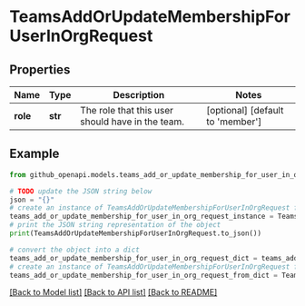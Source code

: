 # TeamsAddOrUpdateMembershipForUserInOrgRequest


## Properties

Name | Type | Description | Notes
------------ | ------------- | ------------- | -------------
**role** | **str** | The role that this user should have in the team. | [optional] [default to 'member']

## Example

```python
from github_openapi.models.teams_add_or_update_membership_for_user_in_org_request import TeamsAddOrUpdateMembershipForUserInOrgRequest

# TODO update the JSON string below
json = "{}"
# create an instance of TeamsAddOrUpdateMembershipForUserInOrgRequest from a JSON string
teams_add_or_update_membership_for_user_in_org_request_instance = TeamsAddOrUpdateMembershipForUserInOrgRequest.from_json(json)
# print the JSON string representation of the object
print(TeamsAddOrUpdateMembershipForUserInOrgRequest.to_json())

# convert the object into a dict
teams_add_or_update_membership_for_user_in_org_request_dict = teams_add_or_update_membership_for_user_in_org_request_instance.to_dict()
# create an instance of TeamsAddOrUpdateMembershipForUserInOrgRequest from a dict
teams_add_or_update_membership_for_user_in_org_request_from_dict = TeamsAddOrUpdateMembershipForUserInOrgRequest.from_dict(teams_add_or_update_membership_for_user_in_org_request_dict)
```
[[Back to Model list]](../README.md#documentation-for-models) [[Back to API list]](../README.md#documentation-for-api-endpoints) [[Back to README]](../README.md)


